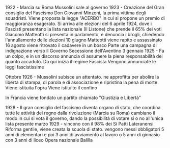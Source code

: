 1922 - Marcia su Roma
Mussolini sale al governo
1923 - Creazione del Gran consiglio del Fascismo
Don Giovanni Minzoni, la prima vittima degli squadristi.
Viene proposta la legge "ACERBO" in cui si propone un premio di maggioranza esagerato.
Si arriva alle elezioni del 6 aprile 1924, dove i Fascisti presentano la lista nazionale (Il Listone) che prende il 65% dei voti
Giacomo Matteotti si presenta in parlamento, e denuncia i brogli, chiedendo l'annullamento delle elezioni
10 giugno Matteotti viene rapito e assassinato
16 agosto viene ritrovato il cadavere in un bosco
Parte una campagna di indignazione verso il Governo
Secessione dell'Aventino
3 gennaio 1925 - Fa un colpo, e in un discorso annuncia di assumere la piena responsabilità dei quanto accaduto.
Da qui inizia il regime Fascista
Vengono annunciate le leggi fascistissime

Ottobre 1926 - Mussolini subisce un attentato. ne approfitta per abolire la libertà di stampa, di parola e di associazione e ripristina la pena di morte
Viene istituita l'opra
Viene istituito il confino

In Francia viene fondato un partito chiamato "Giustizia e Libertà"

1928 - Il gran consiglio del fascismo diventa organo di stato, che coordina tutte le attività del regno dalla rivoluzione (Marcia su Roma)
cambiano il modo in cui si vota il governo, dando la possibilità di votare si o no all'unica lista presente
marzo 1929 - vincono con il 98% dei Si
Patti Lateranensi
Riforma gentile, viene creata la scuola di stato.
vengono messi obbligatori 5 anni di elementari e poi 3 anni di avviamento al lavoro o 5 anni di ginnasio con 3 anni di liceo
Opera nazionale Balilla